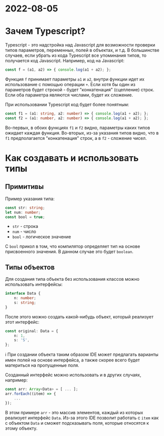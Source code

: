 # 2022-08-05

# Зачем Typescript?

Typescript - это надстройка над Javascript для возможности проверки типов параметров,
переменных, полей в объектах, и т.д.
В большинстве случаев, если убрать из кода Typescript все упоминания типов,
то получается код Javascript.
Например, код на Javascript:

```js
const f = (a1, a2) => { console.log(a1 + a2); };
```

Функция `f` принимает параметры `a1` и `a2`,
внутри функции идет их использование с помощью операции `+`.
Если хотя бы один из параметров будет строкой - будет "конкатенация" (сцепление) строк.
Если оба параметра являются числами, будет их сложение.

При использовании Typescript код будет более понятным:

```ts
const f1 = (a1: string, a2: number) => { console.log(a1 + a2); };
const f2 = (a1: number, a2: number) => { console.log(a1 + a2); };
```

Во-первых, в обоих функциях `f1` и `f2` видно, параметры каких типов ожидает каждая функция.
Во-вторых, из-за указания типов видно, что в `f1` предполагается "конкатенация" строк,
а в `f2` - сложение чисел.


# Как создавать и использовать типы

## Примитивы

Пример указания типа:

```ts
const str: string;
let num: number;
const bool = true;
```

* `str` - строка
* `num` - число
* `bool` - логическое значение

С `bool` прикол в том, что компилятор определяет тип на основе присвоенного значения.
В данном случае это будет `boolean`.

## Типы объектов

Для создания типа объекта без использования классов можно использовать интерфейсы:

```ts
interface Data {
    n: number;
    s: string;
}
```

После этого можно создать какой-нибудь объект, который реализует этот интерфейс:

```ts
const original: Data = {
    n: 1,
    s: 'S',
};
```

ℹ️ При создании объекта таким образом IDE может предлагать варианты имен полей
на основе интерфейса, а также скорее всего будет материться на пропущенные поля.

Созданный интерфейс можно использовать и в других случаях, например:

```ts
const arr: Array<Data> = [ ... ];
arr.forEach((item) => {
    ...
});
```

В этом примере `arr` - это массив элементов, каждый из которых реализует интерфейс `Data`.
Из-за этого IDE позволит работать с `item` как с объектом `Data` и
сможет подсказывать поля, которые относятся к этому объекту.
